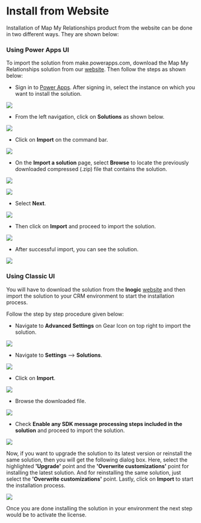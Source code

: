 # Install from Website

Installation of Map My Relationships product from the website can be done in two different ways. They are shown below:

### Using Power Apps UI

To import the solution from make.powerapps.com, download the Map My Relationships solution from our [website](https://www.inogic.com/product/productivity-apps/map-my-relationships-dynamics-365-crm). Then follow the steps as shown below:

* Sign in to [Power Apps](https://make.powerapps.com/?utm\_source=padocs\&utm\_medium=linkinadoc\&utm\_campaign=referralsfromdoc). After signing in, select the instance on which you want to install the solution.

![](<../../.gitbook/assets/a (6).png>)

* From the left navigation, click on **Solutions** as shown below.

![](<../../.gitbook/assets/b (3).png>)

* Click on **Import** on the command bar.

![](<../../.gitbook/assets/c (3).png>)

* &#x20;On the **Import a solution** page, select **Browse** to locate the previously downloaded compressed (.zip) file that contains the solution.

![](<../../.gitbook/assets/d (8).png>)

![](<../../.gitbook/assets/5 (6).png>)

* Select **Next**.

![](<../../.gitbook/assets/6 (13).png>)

* Then click on **Import** and proceed to import the solution.

![](<../../.gitbook/assets/7 (15).png>)

* After successful import, you can see the solution.

![](<../../.gitbook/assets/Power Apps UI\_1.jpg>)

### Using Classic UI

You will have to download the solution from the **Inogic** [website](https://www.inogic.com/product/components/map-my-relationships-dynamics-365-crm) and then import the solution to your CRM environment to start the installation process.

Follow the step by step procedure given below:

* Navigate to **Advanced Settings** on Gear Icon on top right to import the solution.

![](<../../.gitbook/assets/1 (109).png>)

* Navigate to **Settings** --> **Solutions**.

![](<../../.gitbook/assets/2 (55).png>)

* Click on **Import**.

![](<../../.gitbook/assets/3 (36).png>)

* Browse the downloaded file.

![](<../../.gitbook/assets/1 (134).png>)

* Check **Enable any SDK message processing steps included in the solution** and proceed to import the solution.

![](<../../.gitbook/assets/5 (9).png>)

Now, if you want to upgrade the solution to its latest version or reinstall the same solution, then you will get the following dialog box. Here, select the highlighted **'Upgrade'** point and the **'Overwrite customizations'** point for installing the latest solution. And for reinstalling the same solution, just select the **'Overwrite customizations'** point. Lastly, click on **Import** to start the installation process.&#x20;

![](../../.gitbook/assets/UpgradeAndOverwrite.jpg)

Once you are done installing the solution in your environment the next step would be to activate the license.

###

